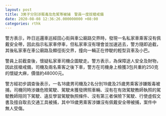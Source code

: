 ```yaml
---
layout: post
title: 3男子分別涉販毒及危駕等被捕　警員一度拔槍戒備
date: 2020-08-08 12:36:26.000000000 +08:00
categories: rthk
---
```


警方表示，昨日巡邏車巡經田心街與車公廟路交界時，發現一名私家車乘客沒有佩戴安全帶，因此指示私家車停車，但私家車沒有理會並加速逃去，警方隨即追截，其後私家車在車公廟路及顯徑街交界，撞向一輛正在停駛的輕型貨車及小巴。

警員上前截查後，懷疑私家車司機企圖駛走。警方表示，為保障途人安全及財物，因此拔槍戒備，司機及兩名乘客之後下車，警方在司機身上檢獲3包共重約250克的懷疑大麻，價值約48000元。

警方經初步調查後表示，一名18歲男司機及2名分別19歲及25歲男乘客涉嫌販毒被捕，司機同時涉嫌危險駕駛、駕駛未獲發牌照車輛、沒有在有效駕駛教師執照的駕駛教師陪同下駕駛、違反學習駕駛執照條件、沒有第三者保險下駕駛、行使虛假文書及擅自取去交通工具被捕，其中19歲男乘客涉嫌沒有佩戴安全帶被捕，案件中無人受傷。
